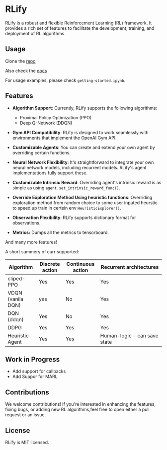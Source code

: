 # RLify

RLify is a robust and flexible Reinforcement Learning (RL) framework. It provides a rich set of features to facilitate the development, training, and deployment of RL algorithms.

## Usage

Clone the [repo](https://github.com/nitsan57/RLkit)

Also check the [docs](https://nitsan57.github.io/RLify-docs/)

For usage examples, please check `getting-started.ipynb`.

## Features

- **Algorithm Support**: Currently, RLify supports the following algorithms:

  - Proximal Policy Optimization (PPO)
  - Deep Q-Network (DDQN)
- **Gym API Compatibility**: RLify is designed to work seamlessly with environments that implement the OpenAI Gym API.
- **Customizable Agents**: You can create and extend your own agent by overriding certain functions.
- **Neural Network Flexibility**: It's straightforward to integrate your own neural network models, including recurrent models. RLify's agent implementations fully support these.
- **Customizable Intrinsic Reward**: Overriding agent's intrinsic reward is as simple as using `agent.set_intrinsic_reward_func()`.
- **Override Exploration Method Using heuristic functions**: Overriding exploration method from random choice to some user inputed heurstic to speed up train in certein env `HeuristicExplorer()`.
- **Observation Flexibility**: RLify supports dictionary format for observations.
- **Metrics:** Dumps all the metrics to tensorboard.

And many more features!

A short summery of curr supported:

| Algorithm         | Discrete action | Continuous action | Recurrent architectures     |
| ----------------- | --------------- | ----------------- | ---------------------------- |
| cliped-PPO        | Yes             | Yes               | Yes                          |
| VDQN (vanila DQN) | yes             | No                | Yes                          |
| DQN (ddqn)        | Yes             | No                | Yes                          |
| DDPG              | Yes             | Yes               | Yes                          |
| Heuristic Agent   | Yes             | Yes               | Human-logic - can save state |

## Work in Progress

- Add support for callbacks
- Add Suppor for MARL

## Contributions

We welcome contributions! If you're interested in enhancing the features, fixing bugs, or adding new RL algorithms,feel free to open either a pull request or an issue.

## License

RLify is MIT licensed.
